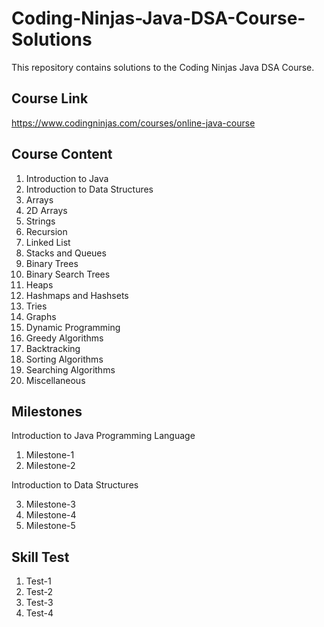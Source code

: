 # Coding-Ninjas-Java-DSA-Course-Solutions

This repository contains solutions to the Coding Ninjas Java DSA Course.

## Course Link
https://www.codingninjas.com/courses/online-java-course

## Course Content
1. Introduction to Java
2. Introduction to Data Structures
3. Arrays
4. 2D Arrays
5. Strings
6. Recursion
7. Linked List
8. Stacks and Queues
9. Binary Trees
10. Binary Search Trees
11. Heaps
12. Hashmaps and Hashsets
13. Tries
14. Graphs
15. Dynamic Programming
16. Greedy Algorithms
17. Backtracking
18. Sorting Algorithms
19. Searching Algorithms
20. Miscellaneous

## Milestones

Introduction to Java Programming Language

1. Milestone-1
2. Milestone-2


Introduction to Data Structures

3. Milestone-3
4. Milestone-4
5. Milestone-5

## Skill Test

1. Test-1
2. Test-2
3. Test-3
4. Test-4
